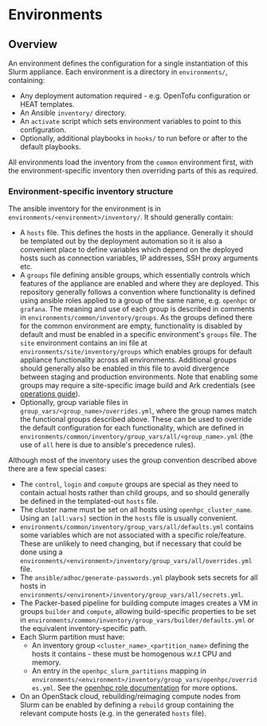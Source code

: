 # Environments

## Overview

An environment defines the configuration for a single instantiation of this Slurm appliance. Each environment is a directory in `environments/`, containing:

- Any deployment automation required - e.g. OpenTofu configuration or HEAT templates.
- An Ansible `inventory/` directory.
- An `activate` script which sets environment variables to point to this configuration.
- Optionally, additional playbooks in `hooks/` to run before or after to the default playbooks.

All environments load the inventory from the `common` environment first, with the environment-specific inventory then overriding parts of this as required.

### Environment-specific inventory structure

The ansible inventory for the environment is in `environments/<environment>/inventory/`. It should generally contain:

- A `hosts` file. This defines the hosts in the appliance. Generally it should be templated out by the deployment automation so it is also a convenient place to define variables which depend on the deployed hosts such as connection variables, IP addresses, SSH proxy arguments etc.
- A `groups` file defining ansible groups, which essentially controls which features of the appliance are enabled and where they are deployed. This repository generally follows a convention where functionality is defined using ansible roles applied to a group
  of the same name, e.g. `openhpc` or `grafana`. The meaning and use of each group is described in comments in `environments/common/inventory/groups`. As the groups defined there for the common environment are empty, functionality is disabled by default and must be
  enabled in a specific environment's `groups` file. The `site` environment contains an ini file at `environments/site/inventory/groups` which enables groups for default appliance functionality across all environments. Additional groups should generally also be
  enabled in this file to avoid divergence between staging and production environments. Note that enabling some groups may require a site-specific image build and Ark credentials (see [operations guide](operations.md)).
- Optionally, group variable files in `group_vars/<group_name>/overrides.yml`, where the group names match the functional groups described above. These can be used to override the default configuration for each functionality, which are defined in `environments/common/inventory/group_vars/all/<group_name>.yml` (the use of `all` here is due to ansible's precedence rules).

Although most of the inventory uses the group convention described above there are a few special cases:

- The `control`, `login` and `compute` groups are special as they need to contain actual hosts rather than child groups, and so should generally be defined in the templated-out `hosts` file.
- The cluster name must be set on all hosts using `openhpc_cluster_name`. Using an `[all:vars]` section in the `hosts` file is usually convenient.
- `environments/common/inventory/group_vars/all/defaults.yml` contains some variables which are not associated with a specific role/feature. These are unlikely to need changing, but if necessary that could be done using a `environments/<environment>/inventory/group_vars/all/overrides.yml` file.
- The `ansible/adhoc/generate-passwords.yml` playbook sets secrets for all hosts in `environments/<environent>/inventory/group_vars/all/secrets.yml`.
- The Packer-based pipeline for building compute images creates a VM in groups `builder` and `compute`, allowing build-specific properties to be set in `environments/common/inventory/group_vars/builder/defaults.yml` or the equivalent inventory-specific path.
- Each Slurm partition must have:
  - An inventory group `<cluster_name>_<partition_name>` defining the hosts it contains - these must be homogenous w.r.t CPU and memory.
  - An entry in the `openhpc_slurm_partitions` mapping in `environments/<environment>/inventory/group_vars/openhpc/overrides.yml`.
    See the [openhpc role documentation](https://github.com/stackhpc/ansible-role-openhpc#slurmconf) for more options.
- On an OpenStack cloud, rebuilding/reimaging compute nodes from Slurm can be enabled by defining a `rebuild` group containing the relevant compute hosts (e.g. in the generated `hosts` file).
